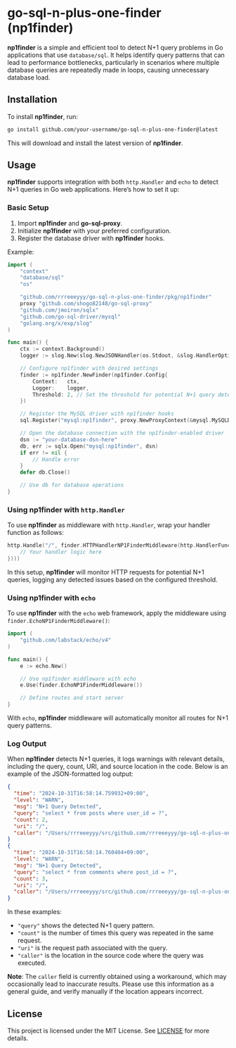 # go-sql-n-plus-one-finder (np1finder)

**np1finder** is a simple and efficient tool to detect N+1 query problems in Go applications that use `database/sql`. It helps identify query patterns that can lead to performance bottlenecks, particularly in scenarios where multiple database queries are repeatedly made in loops, causing unnecessary database load.

## Installation

To install **np1finder**, run:

```bash
go install github.com/your-username/go-sql-n-plus-one-finder@latest
```

This will download and install the latest version of **np1finder**.

## Usage

**np1finder** supports integration with both `http.Handler` and `echo` to detect N+1 queries in Go web applications. Here’s how to set it up:

### Basic Setup

1. Import **np1finder** and **go-sql-proxy**.
2. Initialize **np1finder** with your preferred configuration.
3. Register the database driver with **np1finder** hooks.

Example:

```go
import (
	"context"
	"database/sql"
	"os"

	"github.com/rrreeeyyy/go-sql-n-plus-one-finder/pkg/np1finder"
	proxy "github.com/shogo82148/go-sql-proxy"
	"github.com/jmoiron/sqlx"
	"github.com/go-sql-driver/mysql"
	"golang.org/x/exp/slog"
)

func main() {
	ctx := context.Background()
	logger := slog.New(slog.NewJSONHandler(os.Stdout, &slog.HandlerOptions{})) // JSON logger setup

	// Configure np1finder with desired settings
	finder := np1finder.NewFinder(np1finder.Config{
		Context:   ctx,
		Logger:    logger,
		Threshold: 2, // Set the threshold for potential N+1 query detection
	})

	// Register the MySQL driver with np1finder hooks
	sql.Register("mysql:np1finder", proxy.NewProxyContext(&mysql.MySQLDriver{}, finder.NPlusOneFinderHooksContext(ctx)))

	// Open the database connection with the np1finder-enabled driver
	dsn := "your-database-dsn-here"
	db, err := sqlx.Open("mysql:np1finder", dsn)
	if err != nil {
		// Handle error
	}
	defer db.Close()

	// Use db for database operations
}
```

### Using np1finder with `http.Handler`

To use **np1finder** as middleware with `http.Handler`, wrap your handler function as follows:

```go
http.Handle("/", finder.HTTPHandlerNP1FinderMiddleware(http.HandlerFunc(func(w http.ResponseWriter, r *http.Request) {
	// Your handler logic here
})))
```

In this setup, **np1finder** will monitor HTTP requests for potential N+1 queries, logging any detected issues based on the configured threshold.

### Using np1finder with `echo`

To use **np1finder** with the `echo` web framework, apply the middleware using `finder.EchoNP1FinderMiddleware()`:

```go
import (
	"github.com/labstack/echo/v4"
)

func main() {
	e := echo.New()

	// Use np1finder middleware with echo
	e.Use(finder.EchoNP1FinderMiddleware())

	// Define routes and start server
}
```

With `echo`, **np1finder** middleware will automatically monitor all routes for N+1 query patterns.

### Log Output

When **np1finder** detects N+1 queries, it logs warnings with relevant details, including the query, count, URI, and source location in the code. Below is an example of the JSON-formatted log output:

```json
{
  "time": "2024-10-31T16:58:14.759932+09:00",
  "level": "WARN",
  "msg": "N+1 Query Detected",
  "query": "select * from posts where user_id = ?",
  "count": 2,
  "uri": "/",
  "caller": "/Users/rrreeeyyy/src/github.com/rrreeeyyy/go-sql-n-plus-one-finder/example/echo/main.go:68"
}
{
  "time": "2024-10-31T16:58:14.760404+09:00",
  "level": "WARN",
  "msg": "N+1 Query Detected",
  "query": "select * from comments where post_id = ?",
  "count": 3,
  "uri": "/",
  "caller": "/Users/rrreeeyyy/src/github.com/rrreeeyyy/go-sql-n-plus-one-finder/example/echo/main.go:76"
}
```

In these examples:
- `"query"` shows the detected N+1 query pattern.
- `"count"` is the number of times this query was repeated in the same request.
- `"uri"` is the request path associated with the query.
- `"caller"` is the location in the source code where the query was executed.

**Note**: The `caller` field is currently obtained using a workaround, which may occasionally lead to inaccurate results. Please use this information as a general guide, and verify manually if the location appears incorrect.

## License

This project is licensed under the MIT License. See [LICENSE](./LICENSE) for more details.
